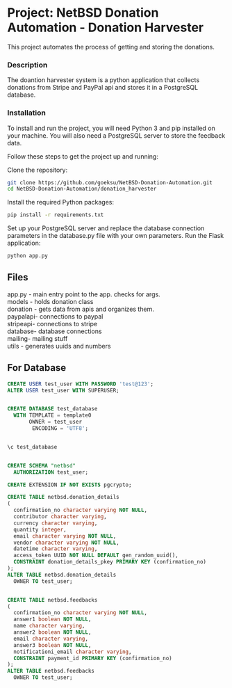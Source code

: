 # Project: NetBSD Donation Automation - Donation Harvester

This project automates the process of getting and storing the donations.

### Description
The doantion harvester system is a python application that collects donations from Stripe and PayPal api and stores it in a PostgreSQL database. 

### Installation
To install and run the project, you will need Python 3 and pip installed on your machine. You will also need a PostgreSQL server to store the feedback data.

Follow these steps to get the project up and running:

Clone the repository:

```bash
git clone https://github.com/goeksu/NetBSD-Donation-Automation.git
cd NetBSD-Donation-Automation/donation_harvester
```

Install the required Python packages:

```bash
pip install -r requirements.txt
```

Set up your PostgreSQL server and replace the database connection parameters in the database.py file with your own parameters.
Run the Flask application:

```bash
python app.py
```

## Files
app.py - main entry point to the app. checks for args.<br>
models - holds donation class<br>
donation - gets data from apis and organizes them.<br>
paypalapi- connections to paypal<br>
stripeapi- connections to stripe<br>
database- database connections<br>
mailing- mailing stuff<br>
utils - generates uuids and numbers

## For Database
```SQL
CREATE USER test_user WITH PASSWORD 'test@123';
ALTER USER test_user WITH SUPERUSER;


CREATE DATABASE test_database
  WITH TEMPLATE = template0
       OWNER = test_user
        ENCODING = 'UTF8';


\c test_database 


CREATE SCHEMA "netbsd"
  AUTHORIZATION test_user;

CREATE EXTENSION IF NOT EXISTS pgcrypto;

CREATE TABLE netbsd.donation_details
(
  confirmation_no character varying NOT NULL,
  contributor character varying,
  currency character varying,
  quantity integer,
  email character varying NOT NULL,
  vendor character varying NOT NULL,
  datetime character varying,
  access_token UUID NOT NULL DEFAULT gen_random_uuid(),
  CONSTRAINT donation_details_pkey PRIMARY KEY (confirmation_no)
);
ALTER TABLE netbsd.donation_details
  OWNER TO test_user;


CREATE TABLE netbsd.feedbacks
(
  confirmation_no character varying NOT NULL,
  answer1 boolean NOT NULL,
  name character varying,
  answer2 boolean NOT NULL,
  email character varying,
  answer3 boolean NOT NULL,
  notificationi_email character varying,
  CONSTRAINT payment_id PRIMARY KEY (confirmation_no)
);
ALTER TABLE netbsd.feedbacks
  OWNER TO test_user;
```
